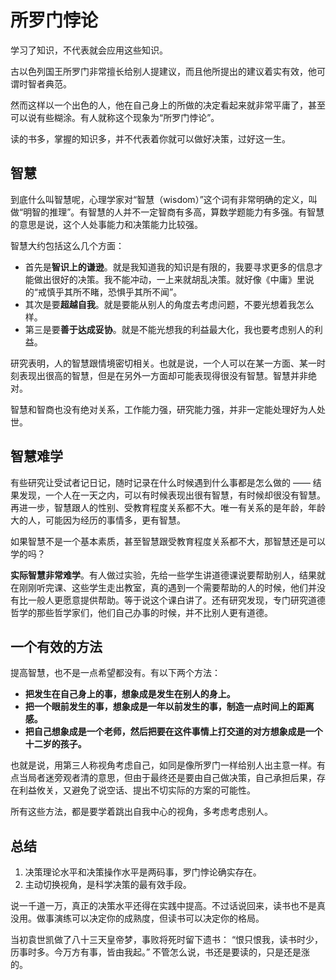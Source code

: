 # 所罗门悖论

学习了知识，不代表就会应用这些知识。

古以色列国王所罗门非常擅长给别人提建议，而且他所提出的建议着实有效，他可谓时智者典范。

然而这样以一个出色的人，他在自己身上的所做的决定看起来就非常平庸了，甚至可以说有些糊涂。有人就称这个现象为“所罗门悖论”。

读的书多，掌握的知识多，并不代表着你就可以做好决策，过好这一生。

## 智慧

到底什么叫智慧呢，心理学家对“智慧（wisdom）”这个词有非常明确的定义，叫做“明智的推理”。有智慧的人并不一定智商有多高，算数学题能力有多强。有智慧的意思是说，这个人处事能力和决策能力比较强。

智慧大约包括这么几个方面：

- 首先是**智识上的谦逊**。就是我知道我的知识是有限的，我要寻求更多的信息才能做出很好的决策。我不能冲动，一上来就胡乱决策。就好像《中庸》里说的“戒慎乎其所不睹，恐惧乎其所不闻”。
- 其次是要**超越自我**。就是要能从别人的角度去考虑问题，不要光想着我怎么样。
- 第三是要**善于达成妥协**。就是不能光想我的利益最大化，我也要考虑别人的利益。

研究表明，人的智慧跟情境密切相关。也就是说，一个人可以在某一方面、某一时刻表现出很高的智慧，但是在另外一方面却可能表现得很没有智慧。智慧并非绝对。

智慧和智商也没有绝对关系，工作能力强，研究能力强，并非一定能处理好为人处世。

## 智慧难学

有些研究让受试者记日记，随时记录在什么时候遇到什么事都是怎么做的 —— 结果发现，一个人在一天之内，可以有时候表现出很有智慧，有时候却很没有智慧。再进一步，智慧跟人的性别、受教育程度关系都不大。唯一有关系的是年龄，年龄大的人，可能因为经历的事情多，更有智慧。

如果智慧不是一个基本素质，甚至智慧跟受教育程度关系都不大，那智慧还是可以学的吗？

**实际智慧非常难学**。有人做过实验，先给一些学生讲道德课说要帮助别人，结果就在刚刚听完课、这些学生走出教室，真的遇到一个需要帮助的人的时候，他们并没有比一般人更愿意提供帮助。等于说这个课白讲了。还有研究发现，专门研究道德哲学的那些哲学家们，他们自己办事的时候，并不比别人更有道德。

## 一个有效的方法

提高智慧，也不是一点希望都没有。有以下两个方法：

- **把发生在自己身上的事，想象成是发生在别人的身上。**
- **把一个眼前发生的事，想象成是一年以前发生的事，制造一点时间上的距离感。**
- **把自己想象成是一个老师，然后把要在这件事情上打交道的对方想象成是一个十二岁的孩子。**

也就是说，用第三人称视角考虑自己，如同是像所罗门一样给别人出主意一样。有点当局者迷旁观者清的意思，但由于最终还是要由自己做决策，自己承担后果，存在利益攸关，又避免了说空话、提出不切实际的方案的可能性。

所有这些方法，都是要学着跳出自我中心的视角，多考虑考虑别人。

## 总结

1. 决策理论水平和决策操作水平是两码事，罗门悖论确实存在。
2. 主动切换视角，是科学决策的最有效手段。

说一千道一万，真正的决策水平还得在实践中提高。不过话说回来，读书也不是真没用。做事演练可以决定你的成熟度，但读书可以决定你的格局。

当初袁世凯做了八十三天皇帝梦，事败将死时留下遗书： “恨只恨我，读书时少，历事时多。今万方有事，皆由我起。” 不管怎么说，书还是要读的，只是还是涨的。